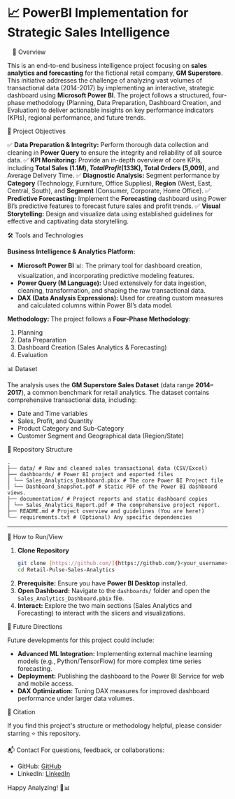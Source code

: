 # 📈 PowerBI Implementation for Strategic Sales Intelligence

  
🚀 Overview

This is an end-to-end business intelligence project focusing on **sales analytics and forecasting** for the fictional retail company, **GM Superstore**. This initiative addresses the challenge of analyzing vast volumes of transactional data (2014-2017) by implementing an interactive, strategic dashboard using **Microsoft Power BI**. The project follows a structured, four-phase methodology (Planning, Data Preparation, Dashboard Creation, and Evaluation) to deliver actionable insights on key performance indicators (KPIs), regional performance, and future trends.

🎯 Project Objectives

✅ **Data Preparation & Integrity:** Perform thorough data collection and cleaning in **Power Query** to ensure the integrity and reliability of all source data.
✅ **KPI Monitoring:** Provide an in-depth overview of core KPIs, including **Total Sales ($1.1M), Total Profit ($133K), Total Orders (5,009)**, and Average Delivery Time.
✅ **Diagnostic Analysis:** Segment performance by **Category** (Technology, Furniture, Office Supplies), **Region** (West, East, Central, South), and **Segment** (Consumer, Corporate, Home Office).
✅ **Predictive Forecasting:** Implement the **Forecasting** dashboard using Power BI’s predictive features to forecast future sales and profit trends.
✅ **Visual Storytelling:** Design and visualize data using established guidelines for effective and captivating data storytelling.

🛠️ Tools and Technologies

**Business Intelligence & Analytics Platform:**
* **Microsoft Power BI** 📊: The primary tool for dashboard creation, visualization, and incorporating predictive modeling features.
* **Power Query (M Language):** Used extensively for data ingestion, cleaning, transformation, and shaping the raw transactional data.
* **DAX (Data Analysis Expressions):** Used for creating custom measures and calculated columns within Power BI’s data model.

**Methodology:**
The project follows a **Four-Phase Methodology**:
1.  Planning
2.  Data Preparation
3.  Dashboard Creation (Sales Analytics & Forecasting)
4.  Evaluation

📊 Dataset

The analysis uses the **GM Superstore Sales Dataset** (data range **2014–2017**), a common benchmark for retail analytics. The dataset contains comprehensive transactional data, including:
* Date and Time variables
* Sales, Profit, and Quantity
* Product Category and Sub-Category
* Customer Segment and Geographical data (Region/State)

📂 Repository Structure
```
.
├── data/ # Raw and cleaned sales transactional data (CSV/Excel)
├── dashboards/ # Power BI project and exported files
│ └── Sales_Analytics_Dashboard.pbix # The core Power BI Project file
│ └── Dashboard_Snapshot.pdf # Static PDF of the Power BI dashboard views.
├── documentation/ # Project reports and static dashboard copies
│ └── Sales_Analytics_Report.pdf # The comprehensive project report.
├── README.md # Project overview and guidelines (You are here!)
└── requirements.txt # (Optional) Any specific dependencies
```

---

📖 How to Run/View

1.  **Clone Repository**
    ```bash
    git clone [https://github.com/](https://github.com/)<your_username>/Retail-Pulse-Sales-Analytics.git
    cd Retail-Pulse-Sales-Analytics
    ```
2.  **Prerequisite:** Ensure you have **Power BI Desktop** installed.
3.  **Open Dashboard:** Navigate to the `dashboards/` folder and open the `Sales_Analytics_Dashboard.pbix` file.
4.  **Interact:** Explore the two main sections (Sales Analytics and Forecasting) to interact with the slicers and visualizations.

🔮 Future Directions

Future developments for this project could include:

* **Advanced ML Integration:** Implementing external machine learning models (e.g., Python/TensorFlow) for more complex time series forecasting.
* **Deployment:** Publishing the dashboard to the Power BI Service for web and mobile access.
* **DAX Optimization:** Tuning DAX measures for improved dashboard performance under larger data volumes.

📜 Citation

If you find this project's structure or methodology helpful, please consider starring ⭐ this repository.

📬 Contact
For questions, feedback, or collaborations:

- GitHub: [GitHub](https://github.com/evilNami)
- LinkedIn: [LinkedIn](https://www.linkedin.com/in/pradeeptadey/)

Happy Analyzing! 🚀📊
